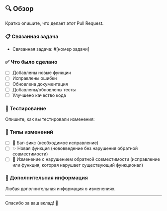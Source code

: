 ## 🔍 Обзор

Кратко опишите, что делает этот Pull Request.

### 📋 Связанная задача

- Связанная задача: #[номер задачи]

### ✅ Что было сделано

- [ ] Добавлены новые функции
- [ ] Исправлены ошибки
- [ ] Обновлена документация
- [ ] Добавлены/обновлены тесты
- [ ] Улучшено качество кода

### 🧪 Тестирование

Опишите, как вы тестировали изменения:

### 📝 Типы изменений

- [ ] 🐛 Баг-фикс (необходимое исправление)
- [ ] ✨ Новая функция (нововведение без нарушения обратной совместимости)
- [ ] 🚨 Изменение с нарушением обратной совместимости (исправление или функция, которая нарушает существующий функционал)

### 💬 Дополнительная информация

Любая дополнительная информация о изменениях.

---
Спасибо за ваш вклад! 🎉